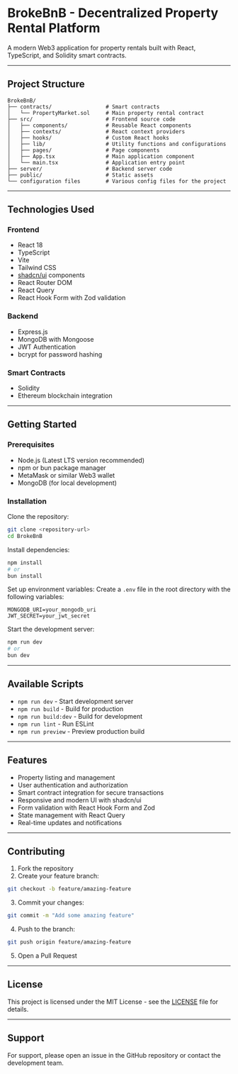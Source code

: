 # BrokeBnB - Decentralized Property Rental Platform

A modern Web3 application for property rentals built with React, TypeScript, and Solidity smart contracts.

---

## Project Structure

```
BrokeBnB/
├── contracts/                 # Smart contracts
│   └── PropertyMarket.sol     # Main property rental contract
├── src/                       # Frontend source code
│   ├── components/            # Reusable React components
│   ├── contexts/              # React context providers
│   ├── hooks/                 # Custom React hooks
│   ├── lib/                   # Utility functions and configurations
│   ├── pages/                 # Page components
│   ├── App.tsx                # Main application component
│   └── main.tsx               # Application entry point
├── server/                    # Backend server code
├── public/                    # Static assets
└── configuration files        # Various config files for the project
```

---

## Technologies Used

### Frontend

* React 18
* TypeScript
* Vite
* Tailwind CSS
* [shadcn/ui](https://ui.shadcn.com/) components
* React Router DOM
* React Query
* React Hook Form with Zod validation

### Backend

* Express.js
* MongoDB with Mongoose
* JWT Authentication
* bcrypt for password hashing

### Smart Contracts

* Solidity
* Ethereum blockchain integration

---

## Getting Started

### Prerequisites

* Node.js (Latest LTS version recommended)
* npm or bun package manager
* MetaMask or similar Web3 wallet
* MongoDB (for local development)

### Installation

Clone the repository:

```bash
git clone <repository-url>
cd BrokeBnB
```

Install dependencies:

```bash
npm install
# or
bun install
```

Set up environment variables:
Create a `.env` file in the root directory with the following variables:

```env
MONGODB_URI=your_mongodb_uri
JWT_SECRET=your_jwt_secret
```

Start the development server:

```bash
npm run dev
# or
bun dev
```

---

## Available Scripts

* `npm run dev` - Start development server
* `npm run build` - Build for production
* `npm run build:dev` - Build for development
* `npm run lint` - Run ESLint
* `npm run preview` - Preview production build

---

## Features

* Property listing and management
* User authentication and authorization
* Smart contract integration for secure transactions
* Responsive and modern UI with shadcn/ui
* Form validation with React Hook Form and Zod
* State management with React Query
* Real-time updates and notifications

---

## Contributing

1. Fork the repository
2. Create your feature branch:

```bash
git checkout -b feature/amazing-feature
```

3. Commit your changes:

```bash
git commit -m "Add some amazing feature"
```

4. Push to the branch:

```bash
git push origin feature/amazing-feature
```

5. Open a Pull Request

---

## License

This project is licensed under the MIT License - see the [LICENSE](LICENSE) file for details.

---

## Support

For support, please open an issue in the GitHub repository or contact the development team.
